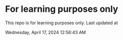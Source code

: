# For learning purposes only
This repo is for learning purposes only.
Last updated at

Wednesday, April 17, 2024 12:56:43 AM

